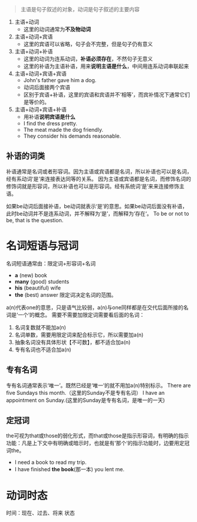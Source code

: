>主语是句子叙述的对象，动词是句子叙述的主要内容

1. 主语+动词
	- 这里的动词通常为**不及物动词**
2. 主语+动词+宾语
	- 这里的宾语可以省略，句子会不完整，但是句子仍有意义
3. 主语+动词+补语
	- 这里的动词为连系动词，**补语必须存在**，不然句子无意义
	- 这里的补语为主语补语，用来**说明主语是什么**，中间用连系动词串联起来
1. 主语+动词+宾语+宾语
	- John's father gave him a dog.
	- 动词后面接两个宾语
	- 区别于宾语+补语，这里的宾语和宾语并不‘相等’，而宾补情况下通常它们是等价的。
1. 主语+动词+宾语+补语
	- 用补语**说明宾语是什么**
	- I find the dress pretty.
	- The meat made the dog friendly.
	- They consider his demands reasonable.
## 补语的词类
补语通常是名词或者形容词。因为主语或宾语都是名词，所以补语也可以是名词，经有系动词‘是’来连接表达同等的关系。
因为主语或宾语都是名词，而修饰名词的修饰词就是形容词，所以补语也可以是形容词。经有系统词‘是’来来连接修饰主语。

如果be动词后面接补语，be动词就表示‘是’的意思。如果be动词后面没有补语，此时be动词并不是连系动词，并不解释为‘是’，而解释为‘存在‘。
To be or not to be, that is the question.

# 名词短语与冠词
名词短语通常由：限定词+形容词+名词
- **a** (new) book
- **many** (good) students
- **his** (beautiful) wife
- **the** (best) answer
限定词决定名词的范围。

a(n)代表one的意思，只是语气比较弱，a(n)与one同样都是在交代后面所接的名词是‘一个’的概念。
需要不需要加限定词需要看后面的名词：
1. 名词复数就不能加a(n)
2. 名词单数，需要用限定词来配合标示它，所以需要加a(n)
3. 抽象名词没有具体形状【不可数】，都不适合加a(n)
4. 专有名词也不适合加a(n)

## 专有名词
专有名词通常表示‘唯一’。既然已经是‘唯一’的就不用加a(n)特别标示。
There are five Sundays this month.（这里的Sunday不是专有名词）
I have an appointment on Sunday.(这里的Sunday是专有名词，是唯一的一天)

## 定冠词

the可视为that或those的弱化形式，而that或those是指示形容词，有明确的指示功能：凡是上下文中有明确或暗示时，也就是有‘那个’的指示功能时，边要用定冠词the。

- I need a book  to read my trip.
- I have finished **the book**(那一本) you lent me.

# 动词时态
时间：现在、过去、将来
状态